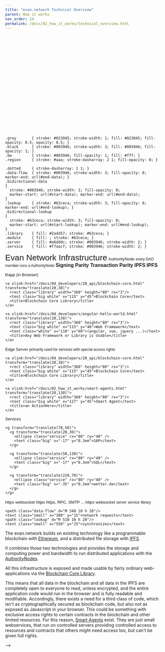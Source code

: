 ```yaml
---
title: "evan.network Technical Overview"
parent: How it works
nav_order: 14
permalink: /docs/02_how_it_works/technical_overview.html
---
```


<svg id="evan.network" version="1.1" width="100%" viewBox="0 0 1000 620" xmlns="http://www.w3.org/2000/svg" xmlns:xlink="http://www.w3.org/1999/xlink">
  <defs>
    <marker id="start-data" style="stroke: #003946; fill: #003946;" viewBox="0 0 10 10" refX="10" refY="5" markerUnits="strokeWidth" markerWidth="4" markerHeight="3" orient="auto">
      <path d="M 0 5 L 10 10 L 10 0 z"/>
    </marker>
    <marker id="end-data" style="stroke: #003946; fill: #003946;" viewBox="0 0 10 10" refX="0" refY="5" markerUnits="strokeWidth" markerWidth="4" markerHeight="3" orient="auto">
      <path d="M 0 0 L 10 5 L 0 10 z"/>
    </marker>
    <marker id="start-lookup" style="stroke: #63ceca; fill: #63ceca;" viewBox="0 0 10 10" refX="10" refY="5" markerUnits="strokeWidth" markerWidth="4" markerHeight="3" orient="auto">
      <path d="M 0 5 L 10 10 L 10 0 z"/>
    </marker>
    <marker id="end-lookup" style="stroke: #63ceca; fill: #63ceca;" viewBox="0 0 10 10" refX="0" refY="5" markerUnits="strokeWidth" markerWidth="4" markerHeight="3" orient="auto">
      <path d="M 0 0 L 10 5 L 0 10 z"/>
    </marker>
  </defs>
  <style type="text/css">
    text        { font: 10pt "PT Sans", Helvetica, Arial, sans-serif; stroke: #003946; fill: #003946; }
    text.big    { font-size: 12pt; font-weight: bold; stroke-width: 0;}
    text.small  { font-size: 9pt; }
    text.bold   { font-weight: bold; }
    text.white  { stroke: #fff; stroke-width: 1; fill: #fff; }
    a           { cursor: pointer; }


    .grey       { stroke: #023845; stroke-width: 1; fill: #023845; fill-opacity: 0.5; opacity: 0.5; }
    .black      { stroke: #003946; stroke-width: 3; fill: #003946; fill-opacity: 1; }
    .bw         { stroke: #003946; fill-opacity: 1; fill: #fff; }
    .region     { stroke: #aaa; stroke-dasharray: 2 1; fill-opacity: 0; }

    .dotted     { stroke-dasharray: 1 1; }
    .data-flow  { stroke: #003946; stroke-width: 3; fill-opacity: 0; marker-end: url(#end-data); }
    .bidirectional-data
    {
      stroke: #003946; stroke-width: 3; fill-opacity: 0;
      marker-start: url(#start-data); marker-end: url(#end-data);
    }
    .lookup     { stroke: #63ceca; stroke-width: 3; fill-opacity: 0; marker-end: url(#end-lookup); }
    .bidirectional-lookup
    {
      stroke: #63ceca; stroke-width: 3; fill-opacity: 0;
      marker-start: url(#start-lookup); marker-end: url(#end-lookup);
    }
    .library    { fill: #2a4d57; stroke: #63ceca; }
    .module     { fill: ; stroke: #63ceca; }
    .server     { fill: #a6dddc; stroke: #003946; stroke-width: 2; }
    .service    { fill: #f7aacf; stroke: #003946; stroke-width: 2; }

  </style>

  <text x="350" y="20" style="font-size: 20pt;">Evan Network Infrastructure</text>
  <g transform="translate(0,80)">
    <title>evan.network AuthorityNodes</title>
    <rect class="bw dotted" width="410" height="240" transform="translate(15,-15)"/>
    <rect class="bw dotted" width="410" height="240" transform="translate(10,-10)"/>
    <rect class="bw dotted" width="410" height="240" transform="translate(5,-5)"/>
    <rect class="bw dotted" width="410" height="240"/>
    <rect class="bw dotted" width="410" height="240"/>
    <a xlink:href="/docs/02_how_it_works/authoritynode.html">
      <text x="160" y="20">AuthorityNode</text>
    </a>
    <text class="grey small" x="70" y="230">every DAO member runs a AuthorityNode</text>
    <a xlink:href="/docs/04_developers/blockchain.html" transform="translate(20,30)">
      <rect class="server" width="160" height="80" rx="3"/>
      <text class="big" x="50" y="38">
        <tspan>Signing</tspan>
        <tspan x="70" dx="-0.75em" dy="1em">Parity</tspan>
      </text>
      <title>AuthorityNode Ethereum Client</title>
    </a>
    <a xlink:href="/docs/04_developers/blockchain.html" transform="translate(220,130)">
      <rect class="server" width="160" height="80" rx="3"/>
      <text class="big" x="52" y="38">
        <tspan x="35">Transaction</tspan>
        <tspan x="70" dx="-0.75em" dy="1em">Parity</tspan>
      </text>
      <title>AuthorityNode Ethereum Client</title>
    </a>
    <a xlink:href="/docs/04_developers/ipfs.html" transform="translate(20,130)">
      <rect class="server" width="160" height="80" rx="3"/>
      <text class="big" x="62" y="45">IPFS</text>
      <title>Redundant Interplanetary File System AuthorityNode</title>
    </a>
    <a xlink:href="/docs/04_developers/ipfs.html" transform="translate(220,30)">
      <rect class="server" width="160" height="80" rx="3"/>
      <text class="big" x="62" y="45">IPFS</text>
      <title>Redundant Interplanetary File System AuthorityNode</title>
    </a>
    <path class="bidirectional-lookup" d="M 190 110 l 20 20"/>
    <path class="bidirectional-lookup" d="M 190 130 l 20 -20"/>
  </g>

  <g transform="translate(0,360)">
    <rect class="bw dotted" width="410" height="240"/>
      <title>evan.network Distributed Application</title>
    <a  xlink:href="/docs/04_developers/writing-dapps.html">
      <text x="140" y="20">Ðapp (in Browser)</text>
    </a>

    <a xlink:href="/docs/04_developers/20_api/blockchain-core.html" transform="translate(20,30)">
      <rect class="library" width="360" height="80" rx="3"/>
      <text class="big white" x="115" y="45">Blockchain Core</text>
      <title>Blockchain Core Library</title>
    </a>

    <a xlink:href="/docs/04_developers/angular-hello-world.html" transform="translate(20,130)">
      <rect class="library" width="360" height="80" rx="3"/>
      <text class="big white" x="115" y="40">Web Framework</text>
      <text class="white" x="110" y="60">(angular, vue, jquery ...)</text>
      <title>Any Web Framework or Library is Usable</title>
    </a>
  </g>

  <g transform="translate(540,80)">
    <rect class="bw dotted" width="410" height="240"/>
    <title>evan.network Web Service</title>
    <a xlink:href="/docs/02_how_it_works/smart-agents.html">
      <text x="160" y="20">Edge Server</text>
    </a>
    <text class="grey small" x="45" y="230">primarily used for services with special access rights</text>

    <a xlink:href="/docs/04_developers/20_api/blockchain-core.html" transform="translate(20,30)">
      <rect class="library" width="360" height="80" rx="3"/>
      <text class="big white" x="115" y="45">Blockchain Core</text>
      <title>Blockchain Core Library</title>
    </a>

    <a xlink:href="/docs/02_how_it_works/smart-agents.html" transform="translate(20,130)">
      <rect class="library" width="360" height="80" rx="3"/>
      <text class="big white" x="127" y="45">Smart Agent</text>
      <title>an ActionHero</title>
    </a>
  </g>

  <g transform="translate(540,360)">
    <rect class="bw dotted" width="410" height="240"/>
      <title>Any Normal Webservice</title>
    <a xlink:href="/docs/02_how_it_works/smart-agents.html">
      <text x="180" y="20">Services</text>
    </a>

    <g transform="translate(78,50)">
      <g transform="translate(20,30)">
        <ellipse class="service" rx="80" ry="40" />
        <text class="big" x="-17" y="0.3em">SAP</text>
      </g>

      <g transform="translate(50,130)">
        <ellipse class="service" rx="80" ry="40" />
        <text class="big" x="-17" y="0.3em">SQL</text>
      </g>

      <g transform="translate(220,70)">
        <ellipse class="service" rx="80" ry="40" />
        <text class="big" x="-35" y="0.3em">wetter.de</text>
      </g>
    </g>
  </g>

  <g transform="translate(60, 390)">
    <path class="data-flow" d="M 0 0 v -90"/>
    <text class="grey" x="10" y="-45">https</text>
  </g>

  <g transform="translate(320, 390)">
    <path class="data-flow" d="M 0 0 v -90"/>
    <text class="grey" x="10" y="-45">websocket</text>
  </g>


  <g transform="translate(560, 130)">
    <path class="data-flow" d="M 0 0 h -170"/>
    <text class="grey" x="-100" y="-15">https</text>
  </g>

  <g transform="translate(760, 318)">
    <path class="data-flow" d="M 0 0 v 35"/>
    <text class="grey" x="10" y="28">https, RPC, SMTP ...</text>
  </g>

  <g transform="translate(410, 430)">
    <path class="data-flow" d="M 0 0 h 100 v -160 h 40"/>
    <text class="grey" x="42" y="-15">https</text>
  </g>

  <g transform="translate(560, 170)">
    <path class="data-flow" d="M 0 0 h -50 v 60 h -120"/>
    <text class="grey" x="-128" y="45">websocket</text>
  </g>
  <g id="legend" transform="translate(20, 40)">
    <rect class="server" width="20" height="20"/>
    <text class="small" x="30" y="15">server</text>
    <circle class="service" cy="10" cx="120" r="10"/>
    <text class="small" x="140" y="15">service</text>
    <rect class="library" x="230" width="20" height="20"/>
    <text class="small" x="260" y="15">library</text>

    <path class="data-flow" d="M 340 10 h 20"/>
    <text class="small" x="380" y="15">network requests</text>
    <path class="lookup" d="M 510 10 h 20"/>
    <text class="small" x="550" y="15">synchronizes</text>

  </g>
</svg>

The evan.network builds on existing technology like a programmable blockchain with [Ethereum](https://ethereum.org), and a distributed file storage with [IPFS](https://ipfs.io).

It combines those two technologies and provides the storage and computing power and bandwidth to run distributed
applications with the [AuthorityNodes](/docs/02_how_it_works/authoritynode.html).

All this infrastructure is exposed and made usable by fairly ordinary web-applications via the [Blockchain Core Library](/docs/04_developers/20_api/blockchain-core.html).

This means that all data in the blockchain and all data in the IPFS are completely open to everyone to read,
unless encrypted, and the entire application code would run in the browser and is fully readable and modifiable. Accordingly, there exists a need for a third class of code, which isn't as cryptographically secured as blockchain code, but also not as
exposed as Javascript in your browser. This could be something with exclusive access rights to certain contracts in the blockchain and other limited resources. For this reason, [Smart Agents](/docs/02_how_it_works/smart-agents.html) exist.
They are just small webservices, that run on controlled servers providing controlled access to resources and contracts that others might need access too, but can't be given full rights.

<!-- moved to plunder -->

<!-- 
<svg id="blockchain-core" version="1.1" width="100%" viewBox="0 0 800 400" xmlns="http://www.w3.org/2000/svg" xmlns:xlink="http://www.w3.org/1999/xlink">
  <defs>
    <marker id="start-data" style="stroke: #003946; fill: #003946;" viewBox="0 0 10 10" refX="10" refY="5" markerUnits="strokeWidth" markerWidth="4" markerHeight="3" orient="auto">
      <path d="M 0 5 L 10 10 L 10 0 z"/>
    </marker>
    <marker id="end-data" style="stroke: #003946; fill: #003946;" viewBox="0 0 10 10" refX="0" refY="5" markerUnits="strokeWidth" markerWidth="4" markerHeight="3" orient="auto">
      <path d="M 0 0 L 10 5 L 0 10 z"/>
    </marker>
    <marker id="start-lookup" style="stroke: #63ceca; fill: #63ceca;" viewBox="0 0 10 10" refX="10" refY="5" markerUnits="strokeWidth" markerWidth="4" markerHeight="3" orient="auto">
      <path d="M 0 5 L 10 10 L 10 0 z"/>
    </marker>
    <marker id="end-lookup" style="stroke: #63ceca; fill: #63ceca;" viewBox="0 0 10 10" refX="0" refY="5" markerUnits="strokeWidth" markerWidth="4" markerHeight="3" orient="auto">
      <path d="M 0 0 L 10 5 L 0 10 z"/>
    </marker>
  </defs>
  <style type="text/css">
    a#belt rect { fill: url(#slot-fill); stroke: #003946; }
    text        { font: 10pt "PT Sans", Helvetica, Arial, sans-serif; stroke: #003946; fill: #003946; }
    text.big    { font-size: 12pt; font-weight: bold; }
    text.small  { font-size: 9pt; }
    text.bold   { font-weight: bold; }
    text.white  { stroke: #fff; stroke-width: 1; fill: #fff; }
    text.code,
    tspan.code  { font: 9pt "Courier", monospace; stroke: #003946; fill: #003946; }
    text.ns,
    tspan.ns    { font: 10pt "Courier", monospace; stroke: #ef7fb9; fill: #ef7fb9; }

    .grey       { stroke: #023845; stroke-width: 1; fill: #023845; fill-opacity: 0.5; opacity: 0.5; }
    .black      { stroke: #003946; stroke-width: 3; fill: #003946; fill-opacity: 1; }
    .bw         { stroke: #003946; fill-opacity: 1; fill: #fff; }
    .slot       { fill: url(#slot-fill); stroke: #003946; }
    .region     { stroke: #aaa; stroke-dasharray: 2 1; fill-opacity: 0; }

    .dram       { fill: #bdd; stroke: none; }
    .dotted     { stroke-dasharray: 1 1; }
    .data-flow  { stroke: #003946; stroke-width: 3; fill-opacity: 0; marker-end: url(#end-data); }
    .bidirectional-data
    {
      stroke: #003946; stroke-width: 3; fill-opacity: 0;
      marker-start: url(#start-data); marker-end: url(#end-data);
    }
    .lookup     { stroke: #63ceca; stroke-width: 3; fill-opacity: 0; marker-end: url(#end-lookup); }
    .bidirectional-lookup
    {
      stroke: #63ceca; stroke-width: 3; fill-opacity: 0;
      marker-start: url(#start-lookup); marker-end: url(#end-lookup);
    }
    .library    { fill: #2a4d57; stroke: #63ceca; }
    .module     { fill: #8a9ea4; stroke: #63ceca; }
    .server     { fill: #a6dddc; stroke: #003946; stroke-width: 2; }
    .service    { fill: #f7aacf; stroke: #003946; stroke-width: 2; }

  </style>

  <a xlink:href="https://github.com/evannetwork/api-blockchain-core">
   <text x="240" y="20" style="font-size: 20pt;">Blockchain Core Library</text>
  </a>
  <g transform="translate(0,80)">
    <title>Blockchain Core Library</title>
    <rect class="bw dotted" width="800" height="320"/>
    <a xlink:href="https://github.com/evannetwork/api-blockchain-core">
      <text x="350" y="20">blockchain-core</text>
    </a>
    <text class="grey small" x="76" y="230"></text>

    <a xlink:href="/docs/04_developers/dbcp.html" transform="translate(20,30)">
      <rect class="module" width="160" height="80" rx="3"/>
      <text class="big" x="60" y="45">DBCP</text>
      <title>Distributed Blockchain Contract Protocol</title>
      <text y="100">
        <tspan x="3">links Ðapps with contracts</tspan>
        <tspan x="3" dy="1.3em">versioning</tspan>
        <tspan x="3" dy="1.3em">contract API reflection</tspan>
        <tspan class="ns" x="3" dy="1.5em">nameResolver</tspan>
        <tspan class="ns" x="3" dy="1.5em">cryptor</tspan>
        <tspan class="ns" x="3" dy="1.5em">contractLoader</tspan>
        <tspan class="ns" x="3" dy="1.5em">onboarding</tspan>
        <tspan class="ns" x="3" dy="1.5em">keyExchange</tspan>
      </text>

    </a>

    <a xlink:href="https://github.com/ethereum/web3.js" transform="translate(220,30)">
      <rect class="module" width="160" height="80" rx="3"/>
      <text class="big" x="60" y="45">web3</text>
      <title>Blockchain Interactions</title>
      <text y="100">
        <tspan x="3">read contracts</tspan>
        <tspan x="3" dy="1.3em">transactions</tspan>
        <tspan x="3" dy="1.3em">encryption</tspan>
        <tspan x="3" dy="1.3em">signing</tspan>
        <tspan x="3" dy="1.3em">events</tspan>
        <tspan class="ns" x="0" dy="1.5em">web3</tspan>
        <tspan class="ns" x="0" dy="1.5em">executor</tspan>
        <tspan class="ns" x="0" dy="1.5em">signer</tspan>
      </text>
    </a>

    <a xlink:href="/docs/04_developers/ipfs.html" transform="translate(420,30)">
      <rect class="module" width="160" height="80" rx="3"/>
      <text class="big" x="68" y="45">dfs</text>
      <title>Distributed File System (IPFS)</title>
      <text y="100">
        <tspan x="3">own dfs namespace</tspan>
        <tspan x="3" dy="1.3em">provides access to IPFS:</tspan>
        <tspan x="12" dy="1.3em" class="code">get</tspan>
        <tspan x="12" dy="1.3em" class="code">add</tspan>
        <tspan x="12" dy="1.3em" class="code">pin add</tspan>
        <tspan x="3" dy="2em">also Provides</tspan>
        <tspan x="12" dy="1.3em" >a local memcache</tspan>
        <tspan x="12" dy="1.3em" >an IPLD interface</tspan>
        <tspan class="ns" x="0" dy="1.5em">dfs</tspan>
        <tspan class="ns" x="0" dy="1.5em">ipld</tspan>
        <tspan class="ns" x="0" dy="1.5em">keyProvider</tspan>
      </text>
    </a>

    <a xlink:href="/docs/02_how_it_works/smart-contracts.html#smart-contracts-in-evannetwork" transform="translate(620,30)">
      <rect class="module" width="160" height="80" rx="3"/>
      <text class="big" x="22" y="45">Smart Contracts</text>
      <title>Basic Functionality Contracts</title>
      <text y="100">
        <tspan x="3">solidity compilation</tspan>
        <tspan x="3" dy="1.3em">profiles</tspan>
        <tspan x="3" dy="1.3em">access rights</tspan>
        <tspan x="3" dy="1.3em">data contracts</tspan>
        <tspan x="3" dy="1.3em">mail box</tspan>
        <tspan x="3" dy="1.3em">...</tspan>
        <tspan class="ns" x="0" dy="1.5em">profile</tspan>
        <tspan class="ns" x="0" dy="1.5em">dataContract</tspan>
        <tspan class="ns" x="0" dy="1.5em">serviceContract</tspan>
        <tspan class="ns" x="0" dy="1.5em">mailbox</tspan>
      </text>
    </a>
  </g>

  <g id="legend" transform="translate(20, 40)">
    <rect class="module" width="20" height="20"/>
    <text class="small" x="30" y="15">module</text>
    <text class="ns" x="140" y="15">namespace</text>
    <!--
    <circle class="service" cy="10" cx="120" r="10"/>
    <text class="small" x="140" y="15">service</text>
    <rect class="library" x="230" width="20" height="20"/>
    <text class="small" x="260" y="15">library</text>

    <path class="data-flow" d="M 340 10 h 20"/>
    <text class="small" x="380" y="15">network requests</text>
    <path class="lookup" d="M 510 10 h 20"/>
    <text class="small" x="550" y="15">synchronizes</text>
    -->
  </g>

</svg> -->
<!-- 
The Blockchain Core Library is the central tool used in all development with evan.network. It is actually a collection of own functionalities and wrappers around third party core functionalities like blockchain transactions and distributed file system operations.

[The full API documentation](https://github.com/evannetwork/api-blockchain-core) shows the actual exposed sub-namespaces in the blockchain core module are slightly more fine-grained.

 -->
